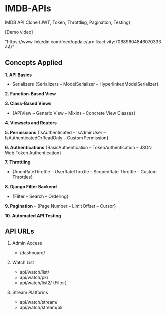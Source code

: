 # IMDB-APIs
IMDB API Clone (JWT, Token, Throttling, Pagination, Testing)
<p>[Demo video]</p> "https://www.linkedin.com/feed/update/urn:li:activity:7068960484607033344/"

## Concepts Applied
**1. API Basics**
   - Serializers {Serializers – ModelSerializer – HyperlinkedModelSerializer}

**2. Function-Based View**

**3. Class-Based Views**
   - {APIView – Generic View – Mixins – Concrete View Classes}

**4. Viewsets and Routers**

**5. Permissions**
   {IsAuthenticated – IsAdminUser – IsAuthenticatedOrReadOnly – Custom Permission}

**6. Authentications**
   {BasicAuthentication – TokenAuthentication – JSON Web Token Authentication}

**7. Throttling**
   - {AnonRateThrottle – UserRateThrottle – ScopedRate Throttle – Custom Throttles}

**8. Django Filter Backend**
   - {Filter – Search – Ordering}

**9. Pagination**
    - {Page Number – Limit Offset – Cursor}
  
**10. Automated API Testing**

## API URLs
1. Admin Access
   - /dashboard/

2. Watch List
   - api/watch/list/
   - api/watch/pk/
   - api/watch/list2/   (Filter)

3. Stream Platforms
   - api/watch/stream/
   - api/watch/stream/pk


